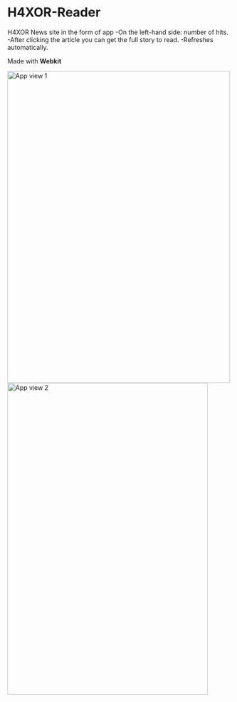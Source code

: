 # H4XOR-Reader 
H4XOR News site in the form of app
-On the left-hand side: number of hits. 
-After clicking the article you can get the full story to read. 
-Refreshes automatically.

Made with **Webkit**

<img width="500" height="700" alt="App view 1" src="https://user-images.githubusercontent.com/71122864/177375352-aa152daf-5189-4e4f-9884-bab286729211.png"> <img width="450" height="700" alt="App view 2" src="https://user-images.githubusercontent.com/71122864/177375393-d492f057-4863-4829-9ad0-564feb16b9aa.png">

